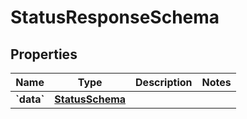 
# StatusResponseSchema

## Properties
Name | Type | Description | Notes
------------ | ------------- | ------------- | -------------
**&#x60;data&#x60;** | [**StatusSchema**](StatusSchema.md) |  | 



